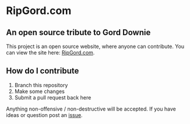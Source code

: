 # RipGord.com
## An open source tribute to Gord Downie

This project is an open source website, where anyone can contribute. You can view the site here: [RipGord.com](http://ripgord.com).

## How do I contribute
1. Branch this repository
1. Make some changes
1. Submit a pull request back here

Anything non-offensive / non-destructive will be accepted. If you have ideas or question post an [issue](https://github.com/stueynet/ripgord/issues).